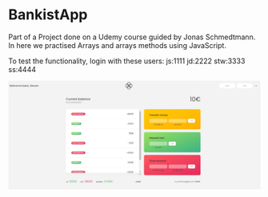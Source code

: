 # BankistApp

Part of a Project done on a Udemy course guided by Jonas Schmedtmann. In here we practised Arrays and arrays methods using JavaScript.

To test the functionality, login with these users:
js:1111
jd:2222
stw:3333
ss:4444

<img src="bankistApp.jpg">
